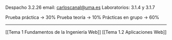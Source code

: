 Despacho 3.2.26
email: carloscanal@uma.es
Laboratorios: 3.1.4 y 3.1.7

Prueba práctica -> 30%
Prueba teoría -> 10%
Prácticas en grupo -> 60%
___


[[Tema 1 Fundamentos de la Ingeniería Web]]
[[Tema 1.2 Aplicaciones Web]]